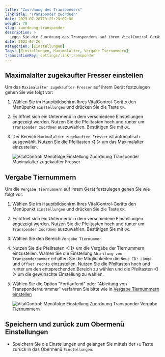 ```yaml
---
title: "Zuordnung des Transponders"
linkTitle: "Transponder zuordnen"
date: 2023-07-28T13:25:28+02:00
weight: 70
slug: zuordnung-transponder
description: >
  Legen Sie die Zuordnung des Transponders auf ihrem VitalControl-Gerät fest.
date: 2023-07-26
Kategorien: [Einstellungen]
Tags: [Einstellungen, Maximalalter, Vergabe Tiernummern]
translationKey: settings/link-transponder
---
```

## Maximalalter zugekaufter Fresser einstellen

Um das `Maximalalter zugekaufter Fresser` auf ihrem Gerät festzulegen gehen Sie wie folgt vor:

1. Wählen Sie im Hauptbildschirm Ihres VitalControl-Geräts den Menüpunkt `Einstellungen` und drücken Sie die Taste `OK`.

2. Es öffnet sich ein Untermenü in dem verschiedene Einstellungen angezeigt werden. Nutzen Sie die Pfeiltasten hoch und runter um `Transponder zuordnen` auszuwählen. Bestätigen Sie mit `OK`.

3. Der Bereich `Maximalalter zugekaufter Fresser` ist automatisch ausgewählt. Nutzen Sie die Pfeiltasten ◁ ▷ um das Maximalalter einzustellen. 

    ![VitalControl: Menüfolge Einstellung Zuordnung Transponder Maximalalter zugekaufter Fresser](../bilder/maximalalterfresser.png "Maximalalter zugekaufter Fresser einstellen")

## Vergabe Tiernummern

Um die `Vergabe Tiernummern` auf ihrem Gerät festzulegen gehen Sie wie folgt vor:

1. Wählen Sie im Hauptbildschirm Ihres VitalControl-Geräts den Menüpunkt `Einstellungen` und drücken Sie die Taste `OK`.

2. Es öffnet sich ein Untermenü in dem verschiedene Einstellungen angezeigt werden. Nutzen Sie die Pfeiltasten hoch und runter um `Transponder zuordnen` auszuwählen. Bestätigen Sie mit `OK`.

3. Wählen Sie den Bereich `Vergabe Tiernummer`.

4. Nutzen Sie die Pfeiltasten ◁ ▷ um die Vergabe der Tiernummern einzustellen. Wählen Sie die Einstellung `Ableitung von Transpondernummer` erhalten Sie die Möglichkeiten die `Neue ID: Länge` und `Offset rechts` einzustellen. Nutzen Sie die Pfeiltasten hoch und runter um den entsprechenden Bereich zu wählen und die Pfeiltasten ◁ ▷ um die gewünschte Einstellung zu wählen. 

5. Wählen Sie die Option "Fortlaufend" oder "Ableitung von Transpondernummmer" verfahren Sie bitte wie in [Vergabe Tiernummern einstellen](../newanimal/#vergabe-tiernummer-einstellen)  
	
    ![VitalControl: Menüfolge Einstellung Zuordnung Transponder Vergabe Tiernummern](../bilder/vergabetiernummer.png "Vergabe Tiernummern einstellen")

## Speichern und zurück zum Obermenü Einstellungen

- Speichern Sie die Einstellungen und gelangen Sie mittels der `F1` Taste zurück in das Obermenü `Einstellungen`.



